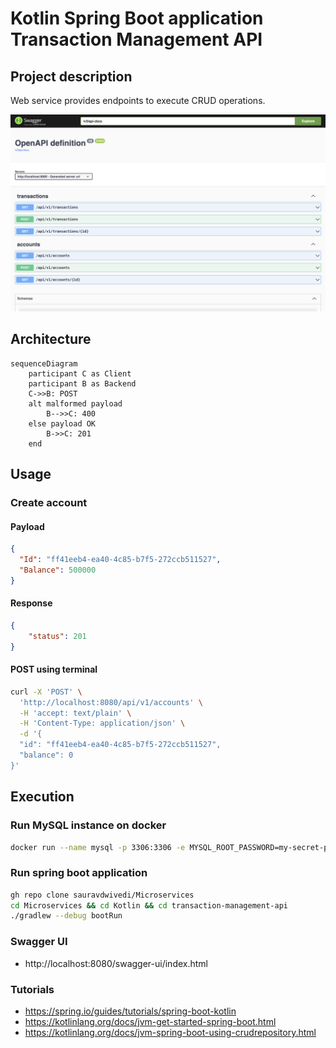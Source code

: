 # Kotlin Spring Boot application Transaction Management API

## Project description
Web service provides endpoints to execute CRUD operations.

<img src=pic.PNG alt="Swagger UI">

## Architecture

```mermaid
sequenceDiagram
    participant C as Client
    participant B as Backend
    C->>B: POST
    alt malformed payload
        B-->>C: 400
    else payload OK
        B->>C: 201
    end
```

## Usage

### Create account
#### Payload
```json
{
  "Id": "ff41eeb4-ea40-4c85-b7f5-272ccb511527",
  "Balance": 500000
}
```

#### Response
```json
{
    "status": 201
}
```

#### POST using terminal

```bash
curl -X 'POST' \
  'http://localhost:8080/api/v1/accounts' \
  -H 'accept: text/plain' \
  -H 'Content-Type: application/json' \
  -d '{
  "id": "ff41eeb4-ea40-4c85-b7f5-272ccb511527",
  "balance": 0
}'
```

## Execution

### Run MySQL instance on docker

```bash
docker run --name mysql -p 3306:3306 -e MYSQL_ROOT_PASSWORD=my-secret-pw -d mysql
```
 
### Run spring boot application

```bash 
gh repo clone sauravdwivedi/Microservices
cd Microservices && cd Kotlin && cd transaction-management-api
./gradlew --debug bootRun
```

### Swagger UI

- http://localhost:8080/swagger-ui/index.html

### Tutorials

- https://spring.io/guides/tutorials/spring-boot-kotlin
- https://kotlinlang.org/docs/jvm-get-started-spring-boot.html
- https://kotlinlang.org/docs/jvm-spring-boot-using-crudrepository.html